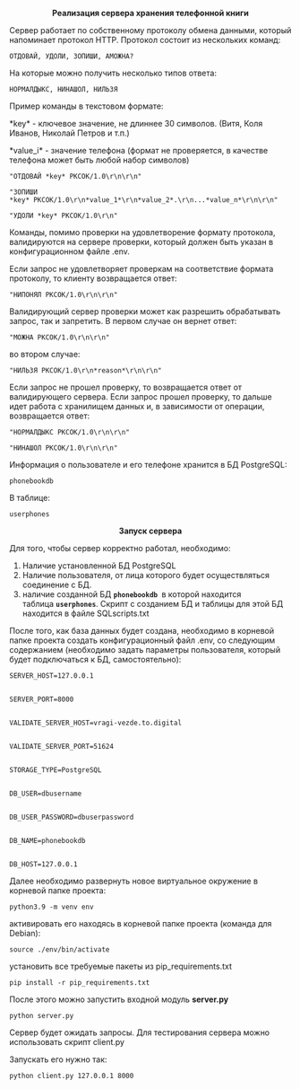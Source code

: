 <p style="text-align: center;"><strong>Реализация сервера хранения телефонной книги</strong><strong></strong></p>
<p style="text-align: left;">Сервер работает по собственному протоколу обмена данными, который напоминает протокол HTTP. Протокол состоит из нескольких команд:</p>
<p style="text-align: left;"><code>ОТДОВАЙ, УДОЛИ, ЗОПИШИ, АМОЖНА?</code></p>
<p style="text-align: left;">На которые можно получить несколько типов ответа:</p>
<p style="text-align: left;"><code>НОРМАЛДЫКС, НИНАШОЛ, НИЛЬЗЯ</code></p>
<p style="text-align: left;">Пример команды в текстовом формате:</p>
<p style="text-align: left;">*key* - ключевое значение, не длиннее 30 символов. (Витя, Коля Иванов, Николай Петров и т.п.)</p>
<p style="text-align: left;">*value_i* - значение телефона (формат не проверяется, в качестве телефона может быть любой набор символов)</p>
<p style="text-align: left;"><code><span>"ОТДОВАЙ *key* РКСОК/1.0\r\n\r\n"</span></code></p>
<p style="text-align: left;"><code><span>"ЗОПИШИ *key*&nbsp;РКСОК/1.0\r\n*value_1*\r\n*value_2*.\r\n...*value_n*\r\n\r\n"</span></code></p>
<p style="text-align: left;"><code><span>"УДОЛИ *key* РКСОК/1.0\r\n"</span></code></p>
<p style="text-align: left;"><span>Команды, помимо проверки на удовлетворение формату протокола, валидируются на сервере проверки, который должен быть указан в конфигурационном файле .env.</span></p>
<p style="text-align: left;"><span>Если запрос не удовлетворяет проверкам на соответствие формата протоколу, то клиенту возвращается ответ:</span></p>
<p style="text-align: left;"><code><span>"НИПОНЯЛ РКСОК/1.0\r\n\r\n"</span></code></p>
<p style="text-align: left;"><span>Валидирующий сервер проверки может как разрешить обрабатывать запрос, так и запретить. В первом случае он вернет ответ:</span></p>
<p style="text-align: left;"><code><span>"МОЖНА РКСОК/1.0\r\n\r\n"</span></code></p>
<p style="text-align: left;"><span>во втором случае:</span></p>
<p style="text-align: left;"><code><span>"НИЛЬЗЯ РКСОК/1.0\r\n*reason*\r\n\r\n"</span></code></p>
<p style="text-align: left;"><span>Если запрос не прошел проверку, то возвращается ответ от валидирующего сервера. Если запрос прошел проверку, то дальше идет работа с хранилищем данных и, в зависимости от операции, возвращается ответ:</span></p>
<p style="text-align: left;"><code><span>"НОРМАЛДЫКС РКСОК/1.0\r\n\r\n"</span></code></p>
<p style="text-align: left;"><code><span>"НИНАШОЛ РКСОК/1.0\r\n\r\n"</span></code></p>
<p style="text-align: left;"><span>Информация о пользователе и его телефоне хранится в БД PostgreSQL:</span></p>
<p style="text-align: left;"><span><code>phonebookdb</code></span></p>
<p style="text-align: left;"><span>В таблице:</span><span></span></p>
<p style="text-align: left;"><span><code>userphones</code></span></p>
<p style="text-align: center;"><span><strong>Запуск сервера</strong></span></p>
<p style="text-align: left;">Для того, чтобы сервер корректно работал, необходимо:</p>
<ol>
<li style="text-align: left;">Наличие установленной БД <span>PostgreSQL</span></li>
<li style="text-align: left;"><span>Наличие пользователя, от лица которого будет осуществляться соединение с БД.</span></li>
<li style="text-align: left;"><span>наличие созданной БД&nbsp;<code><strong>phonebookdb </strong></code>в которой находится таблица&nbsp;<code><strong>userphones</strong></code>. Скрипт с созданием БД и таблицы для этой БД находится в файле SQLscripts.txt</span></li>
</ol>
<p>После того, как база данных будет создана, необходимо в корневой папке проекта создать конфигурационный файл .env, со следующим содержанием (необходимо задать параметры пользователя, который будет подключаться к БД, самостоятельно):</p>
<p style="text-align: left;"><code><span>SERVER_HOST=127.0.0.1</span></code></p>
<p style="text-align: left;"><code><span><br />SERVER_PORT=8000</span></code></p>
<p style="text-align: left;"><code><span><br />VALIDATE_SERVER_HOST=vragi-vezde.to.digital</span></code></p>
<p style="text-align: left;"><code><span><br />VALIDATE_SERVER_PORT=51624</span></code></p>
<p style="text-align: left;"><code><span><br />STORAGE_TYPE=PostgreSQL</span></code></p>
<p style="text-align: left;"><code><span><br />DB_USER=dbusername</span></code></p>
<p style="text-align: left;"><code><span><br />DB_USER_PASSWORD=dbuserpassword</span></code></p>
<p style="text-align: left;"><code><span><br />DB_NAME=phonebookdb</span></code></p>
<p style="text-align: left;"><code><span><br />DB_HOST=127.0.0.1</span></code></p>
<p style="text-align: left;">Далее необходимо развернуть новое виртуальное окружение в корневой папке проекта:</p>
<p style="text-align: left;"><code>python3.9 -m venv env</code></p>
<p style="text-align: left;">активировать его находясь в корневой папке проекта (команда для Debian):</p>
<p style="text-align: left;"><code>source ./env/bin/activate</code></p>
<p style="text-align: left;">установить все требуемые пакеты из pip_requirements.txt</p>
<p style="text-align: left;"><code>pip install -r&nbsp;pip_requirements.txt</code></p>
<p style="text-align: left;">После этого можно запустить входной модуль <strong>server.py</strong></p>
<p style="text-align: left;"><code>python server.py</code></p>
<p style="text-align: left;">Сервер будет ожидать запросы. Для тестирования сервера можно использовать скрипт client.py</p>
<p style="text-align: left;">Запускать его нужно так:&nbsp;</p>
<p style="text-align: left;"><code>python client.py 127.0.0.1 8000&nbsp;</code></p>
<p style="text-align: left;"></p>
